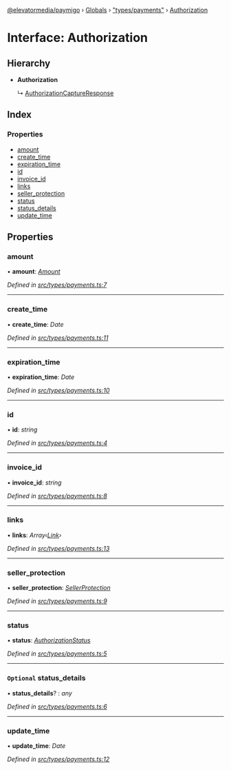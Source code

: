 [@elevatormedia/paymigo](../README.md) › [Globals](../globals.md) › ["types/payments"](../modules/_types_payments_.md) › [Authorization](_types_payments_.authorization.md)

# Interface: Authorization

## Hierarchy

-   **Authorization**

    ↳ [AuthorizationCaptureResponse](_types_payments_.authorizationcaptureresponse.md)

## Index

### Properties

-   [amount](_types_payments_.authorization.md#amount)
-   [create_time](_types_payments_.authorization.md#create_time)
-   [expiration_time](_types_payments_.authorization.md#expiration_time)
-   [id](_types_payments_.authorization.md#id)
-   [invoice_id](_types_payments_.authorization.md#invoice_id)
-   [links](_types_payments_.authorization.md#links)
-   [seller_protection](_types_payments_.authorization.md#seller_protection)
-   [status](_types_payments_.authorization.md#status)
-   [status_details](_types_payments_.authorization.md#optional-status_details)
-   [update_time](_types_payments_.authorization.md#update_time)

## Properties

### amount

• **amount**: _[Amount](_types_common_.amount.md)_

_Defined in [src/types/payments.ts:7](https://github.com/ELEVATORmedia/paymigo/blob/02f279b/src/types/payments.ts#L7)_

---

### create_time

• **create_time**: _Date_

_Defined in [src/types/payments.ts:11](https://github.com/ELEVATORmedia/paymigo/blob/02f279b/src/types/payments.ts#L11)_

---

### expiration_time

• **expiration_time**: _Date_

_Defined in [src/types/payments.ts:10](https://github.com/ELEVATORmedia/paymigo/blob/02f279b/src/types/payments.ts#L10)_

---

### id

• **id**: _string_

_Defined in [src/types/payments.ts:4](https://github.com/ELEVATORmedia/paymigo/blob/02f279b/src/types/payments.ts#L4)_

---

### invoice_id

• **invoice_id**: _string_

_Defined in [src/types/payments.ts:8](https://github.com/ELEVATORmedia/paymigo/blob/02f279b/src/types/payments.ts#L8)_

---

### links

• **links**: _Array‹[Link](_types_common_.link.md)›_

_Defined in [src/types/payments.ts:13](https://github.com/ELEVATORmedia/paymigo/blob/02f279b/src/types/payments.ts#L13)_

---

### seller_protection

• **seller_protection**: _[SellerProtection](_types_payments_.sellerprotection.md)_

_Defined in [src/types/payments.ts:9](https://github.com/ELEVATORmedia/paymigo/blob/02f279b/src/types/payments.ts#L9)_

---

### status

• **status**: _[AuthorizationStatus](../modules/_types_payments_.md#authorizationstatus)_

_Defined in [src/types/payments.ts:5](https://github.com/ELEVATORmedia/paymigo/blob/02f279b/src/types/payments.ts#L5)_

---

### `Optional` status_details

• **status_details**? : _any_

_Defined in [src/types/payments.ts:6](https://github.com/ELEVATORmedia/paymigo/blob/02f279b/src/types/payments.ts#L6)_

---

### update_time

• **update_time**: _Date_

_Defined in [src/types/payments.ts:12](https://github.com/ELEVATORmedia/paymigo/blob/02f279b/src/types/payments.ts#L12)_
